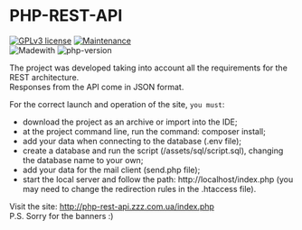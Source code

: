 # PHP-REST-API

 [![GPLv3 license](https://img.shields.io/badge/License-GPLv3-blue.svg)](http://perso.crans.org/besson/LICENSE.html)
 [![Maintenance](https://img.shields.io/badge/Maintained%3F-yes-green.svg)](https://GitHub.com/Naereen/StrapDown.js/graphs/commit-activity)    
 ![Madewith](https://img.shields.io/badge/MADE%20WITH-PHP-red)
 ![php-version](https://img.shields.io/badge/php-%3E%20v5.6.12%20-blue)
   
The project was developed taking into account all the requirements for the REST architecture.  
Responses from the API come in JSON format.  
   
For the correct launch and operation of the site, `you must`:
- download the project as an archive or import into the IDE;
- at the project command line, run the command: composer install;
- add your data when connecting to the database (.env file);
- create a database and run the script (/assets/sql/script.sql), changing the database name to your own;
- add your data for the mail client (send.php file);
- start the local server and follow the path: http://localhost/index.php (you may need to change the redirection rules in the .htaccess file).

Visit the site: http://php-rest-api.zzz.com.ua/index.php   
P.S. Sorry for the banners :)
